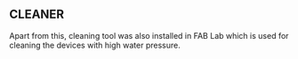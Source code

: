 ## CLEANER

Apart from this, cleaning tool was also installed in FAB Lab which is used for cleaning the devices with high water pressure.

